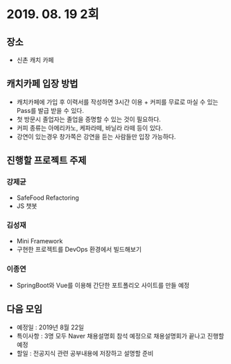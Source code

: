 # 2019. 08. 19 2회

## 장소
- 신촌 캐치 카페 

## 캐치카페 입장 방법
- 캐치카페에 가입 후 이력서를 작성하면 3시간 이용 + 커피를 무료로 마실 수 있는 Pass를 발급 받을 수 있다.
- 첫 방문시 졸업자는 졸업을 증명할 수 있는 것이 필요하다.
- 커피 종류는 아메리카노, 케파라떼, 바닐라 라떼 등이 있다.
- 강연이 있는경우 창가쪽은 강연을 듣는 사람들만 입장 가능하다.

## 진행할 프로젝트 주제
### 강제균
- SafeFood Refactoring
- JS 챗봇
### 김성재
- Mini Framework
- 구현한 프로젝트를 DevOps 환경에서 빌드해보기 
### 이종연
- SpringBoot와 Vue를 이용해 간단한 포트폴리오 사이트를 만들 예정

## 다음 모임
- 예정일 : 2019년 8월 22일
- 특이사항 : 3명 모두 Naver 채용설명회 참석 예정으로 채용설명회가 끝나고 진행할 예정
- 할일 : 전공지식 관련 공부내용에 저장하고 설명할 준비
